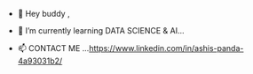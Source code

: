 - 👋 Hey buddy ,

- 🌱 I’m currently learning DATA SCIENCE & AI...

- 📫 CONTACT ME ...https://www.linkedin.com/in/ashis-panda-4a93031b2/


<!---
sonu-929/sonu-929 is a ✨ special ✨ repository because its `README.md` (this file) appears on your GitHub profile.
You can click the Preview link to take a look at your changes.
--->
